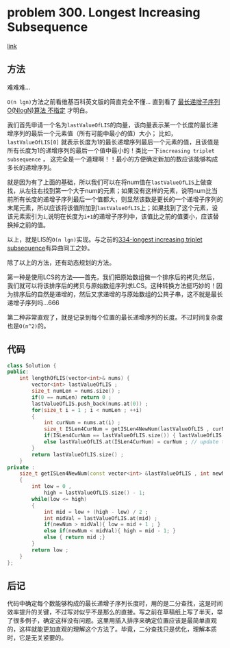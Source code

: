# problem 300. Longest Increasing Subsequence

[link](https://leetcode.com/problems/longest-increasing-subsequence/)

## 方法

难难难...

`O(n lgn)`方法之前看维基百科英文版的简直完全不懂... 直到看了 [最长递增子序列 O(NlogN)算法  不指定](https://www.felix021.com/blog/read.php?1587) 才明白。

我们首先申请一个名为`lastValueOfLIS`的向量，该向量表示某一个长度的最长递增序列的最后一个元素值（所有可能中最小的值）大小；
比如，`lastValueOfLIS[0]` 就表示长度为1的最长递增序列最后一个元素的值，且该值是所有长度为1的递增序列的最后一个值中最小的！类比一下`increasing triplet subsequence` ， 这完全是一个道理啊！！最小的方便确定新加的数应该能够构成多长的递增序列。

就是因为有了上面的基础，所以我们可以在将num值在`lastValueOfLIS`上做查找，从左往右找到第一个大于num的元素；如果没有这样的元素，说明num比当前所有长度的递增子序列最后一个值都大，则显然该数是更长的一个递增子序列的末尾元素，所以应该将该值附加到`lastValueOfLIS`上；如果找到了这个元素，设该元素索引为`i`,说明在长度为`i+1`的递增子序列中，该值比之前的值要小，应该替换掉之前的值。

以上，就是LIS的`O(n lgn)`实现。与之前的[334-longest increasing triplet subsequence](prob334increasingtriplesubsequence.md)有异曲同工之妙。

除了以上的方法，还有动态规划的方法。

第一种是使用LCS的方法——首先，我们把原始数组做一个排序后的拷贝;然后，我们就可以将该排序后的拷贝与原始数组序列求LCS。这种转换方法挺巧妙的！因为排序后的自然是递增的，然后又求递增的与原始数组的公共子串，这不就是最长递增子序列吗...666

第二种非常直观了，就是记录到每个位置的最长递增序列的长度。不过时间复杂度也是`O(n^2)`的。

## 代码

```C++
class Solution {
public:
    int lengthOfLIS(vector<int>& nums) {
        vector<int> lastValueOfLIS ;
        size_t numLen = nums.size() ; 
        if(0 == numLen) return 0 ;
        lastValueOfLIS.push_back(nums.at(0)) ;
        for(size_t i = 1 ; i < numLen ; ++i)
        {
            int curNum = nums.at(i) ;
            size_t ISLen4CurNum = getISLen4NewNum(lastValueOfLIS , curNum) ; 
            if(ISLen4CurNum == lastValueOfLIS.size()) { lastValueOfLIS.push_back(curNum) ; } // new longger IS
            else lastValueOfLIS.at(ISLen4CurNum) = curNum ; // update the last value of the IS with length ISLen4CurNum
        }
        return lastValueOfLIS.size() ;
    }
private :
    size_t getISLen4NewNum(const vector<int> &lastValueOfLIS , int newNum)
    {
        int low = 0 ,
            high = lastValueOfLIS.size() - 1;
        while(low <= high)
        {
            int mid = low + (high - low) / 2 ;
            int midVal = lastValueOfLIS.at(mid) ;
            if(newNum > midVal){ low = mid + 1 ; }
            else if(newNum < midVal){ high = mid - 1; }
            else { return mid ;}
        }
        return low ;
    }
};
```

## 后记

代码中确定每个数能够构成的最长递增子序列长度时，用的是二分查找，这是时间效率提升的关键，不过写对似乎不是那么的直接。写之前在草稿纸上写了半天，举了很多例子，确定这样没有问题。这里用插入排序来确定位置应该是最简单直观的，这样就能更加直观的理解这个方法了。毕竟，二分查找只是优化，理解本质时，它是无关紧要的。


